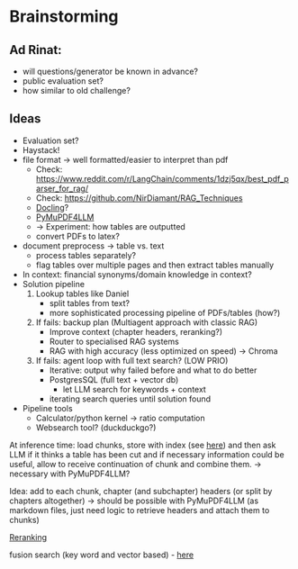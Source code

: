 # Brainstorming

## Ad Rinat:
- will questions/generator be known in advance?
- public evaluation set?
- how similar to old challenge?

## Ideas
- Evaluation set?
- Haystack!
- file format -> well formatted/easier to interpret than pdf
  - Check: https://www.reddit.com/r/LangChain/comments/1dzj5qx/best_pdf_parser_for_rag/
  - Check: https://github.com/NirDiamant/RAG_Techniques
  - [Docling](https://github.com/DS4SD/docling)? 
  - [PyMuPDF4LLM](https://pymupdf.readthedocs.io/en/latest/pymupdf4llm/)
  - -> Experiment: how tables are outputted
  - convert PDFs to latex?
- document preprocess -> table vs. text
	- process tables separately?
	- flag tables over multiple pages and then extract tables manually
- In context: financial synonyms/domain knowledge in context?
- Solution pipeline
	1. Lookup tables like Daniel
		- split tables from text?
		- more sophisticated processing pipeline of PDFs/tables (how?) 	
	2. If fails: backup plan (Multiagent approach with classic RAG)
		- Improve context (chapter headers, reranking?)
		- Router to specialised RAG systems 
		- RAG with high accuracy (less optimized on speed) -> Chroma
	3. If fails: agent loop with full text search? (LOW PRIO)
		- Iterative: output why failed before and what to do better 
		- PostgresSQL (full text + vector db)
			- let LLM search for keywords + context
		- iterating search queries until solution found
- Pipeline tools
	- Calculator/python kernel -> ratio computation
	- Websearch tool? (duckduckgo?)


At inference time: load chunks, store with index (see [here](https://github.com/NirDiamant/RAG_Techniques/blob/main/all_rag_techniques/context_enrichment_window_around_chunk.ipynb)) 
and then ask LLM if it thinks a table has been cut and if necessary information could be useful, allow to receive 
continuation of chunk and combine them. -> necessary with PyMuPDF4LLM?

Idea: add to each chunk, chapter (and subchapter) headers (or split by chapters altogether)
-> should be possible with PyMuPDF4LLM (as markdown files, just need logic to retrieve headers and attach them to chunks)

[Reranking](https://github.com/NirDiamant/RAG_Techniques/blob/main/all_rag_techniques/reranking.ipynb)

fusion search (key word and vector based) - [here](https://github.com/NirDiamant/RAG_Techniques/blob/main/all_rag_techniques/fusion_retrieval.ipynb)
